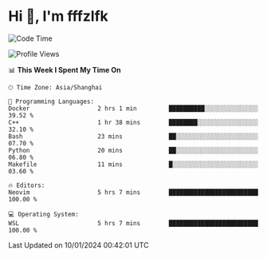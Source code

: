# Hi 👋, I'm fffzlfk

<!--START_SECTION:waka-->
![Code Time](http://img.shields.io/badge/Code%20Time-641%20hrs%2058%20mins-blue)

![Profile Views](http://img.shields.io/badge/Profile%20Views-0-blue)

📊 **This Week I Spent My Time On** 

```text
🕑︎ Time Zone: Asia/Shanghai

💬 Programming Languages: 
Docker                   2 hrs 1 min         ██████████░░░░░░░░░░░░░░░   39.52 % 
C++                      1 hr 38 mins        ████████░░░░░░░░░░░░░░░░░   32.10 % 
Bash                     23 mins             ██░░░░░░░░░░░░░░░░░░░░░░░   07.70 % 
Python                   20 mins             ██░░░░░░░░░░░░░░░░░░░░░░░   06.80 % 
Makefile                 11 mins             █░░░░░░░░░░░░░░░░░░░░░░░░   03.60 % 

🔥 Editors: 
Neovim                   5 hrs 7 mins        █████████████████████████   100.00 % 

💻 Operating System: 
WSL                      5 hrs 7 mins        █████████████████████████   100.00 % 
```


 Last Updated on 10/01/2024 00:42:01 UTC
<!--END_SECTION:waka-->
